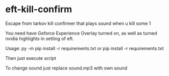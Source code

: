 # eft-kill-confirm
Escape from tarkov kill confirmer that plays sound when u kill some 1

You need have Geforce Experience Overlay turned on, as well as turned nvidia highlights in setting of eft.

Usage: 
py -m pip install -r requirements.txt or pip install -r requirements.txt

Then just execute script

To change sound just replace sound.mp3 with own sound
